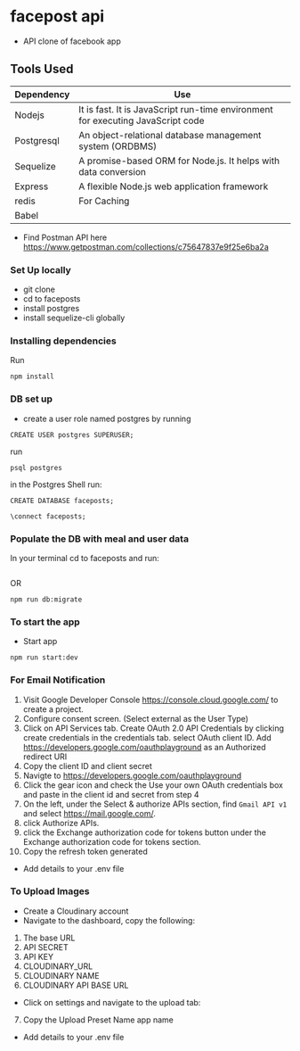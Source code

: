 # facepost api
* API clone of facebook app

## Tools Used
| **Dependency** | **Use** |
|----------|-------|
|Nodejs|It is fast. It is JavaScript run-time environment for executing JavaScript code|
|Postgresql| An object-relational database management system (ORDBMS)|
|Sequelize|A promise-based ORM for Node.js. It helps with data conversion|
|Express| A flexible Node.js web application framework|
|redis| For Caching|
|Babel||


* Find Postman API here https://www.getpostman.com/collections/c75647837e9f25e6ba2a

### Set Up locally
* git clone
* cd to faceposts
* install postgres
* install sequelize-cli globally

### Installing dependencies
Run
```
npm install
```

### DB set up
* create a user role named postgres by running
```
CREATE USER postgres SUPERUSER;
```

run
```
psql postgres
```

in the Postgres Shell run:
```
CREATE DATABASE faceposts;
```
```
\connect faceposts;
```

### Populate the DB with meal and user data
In your terminal cd to faceposts and run:

```sequelize db:migrate
```

OR

```
npm run db:migrate
```


### To start the app
* Start app
```
npm run start:dev
```

### For Email Notification
1. Visit Google Developer Console https://console.cloud.google.com/ to create a project. 
2. Configure consent screen. (Select external as the User Type)
3. Click on API Services tab. Create OAuth 2.0 API Credentials by clicking create credentials in the credentials tab. select OAuth client ID. Add https://developers.google.com/oauthplayground as an Authorized redirect URI
4. Copy the client ID and client secret
5. Navigte to https://developers.google.com/oauthplayground
6. Click the gear icon and check the Use your own OAuth credentials box and paste in the client id and secret from step 4
7. On the left, under the Select & authorize APIs section, find `Gmail API v1` and select https://mail.google.com/. 
8. click Authorize APIs.
9. click the Exchange authorization code for tokens button under the Exchange authorization code for tokens section.
10. Copy the refresh token generated

* Add details to your .env file

### To Upload Images
* Create a Cloudinary account
* Navigate to the dashboard, copy the following:
1. The base URL
2. API SECRET
3. API KEY
4. CLOUDINARY_URL
5. CLOUDINARY NAME
6. CLOUDINARY API BASE URL

* Click on settings and navigate to the upload tab: 
7. Copy the Upload Preset Name app name

* Add details to your .env file
